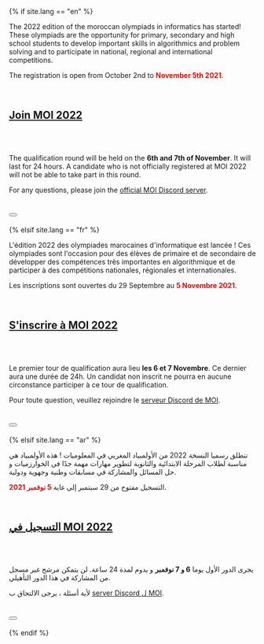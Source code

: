 {% if site.lang == "en" %}

<p>
    The 2022 edition of the moroccan olympiads in informatics has started! These olympiads are the opportunity for
    primary, secondary and high school students to develop important skills in algorithmics and problem solving and to
    participate in national, regional and international competitions.
  </p>

  <p>
  The registration is open from October 2nd to <strong style="color: red">November 5th 2021</strong>.
  </p>
  <br>
  <h2 class="text-center"> <a href="#">Join MOI 2022</a></h2><br><br>

  <p> The qualification round will be held on the <strong>6th and 7th of November</strong>. It will last for 24 hours. A candidate who is 
  not officially registered at MOI 2022 will not be able to take part in this round.
  </p>

  <p>
  For any questions, please join the <a href="https://discord.gg/SghCZEnsjP">official MOI Discord server</a>.
  </p>

  <h1 class="text-center"> <a href="https://discord.gg/SghCZEnsjP" target="_blank"><button class="blue-button"><span class="fab fa-discord"></span></button></a></h1>

{% elsif site.lang == "fr" %}

<p>
    L'édition 2022 des olympiades marocaines d'informatique est lancée ! Ces olympiades sont l'occasion 
    pour des élèves de primaire et de secondaire de développer des compétences très importantes en algorithmique
    et de participer à des compétitions nationales, régionales et internationales.
  </p>

  <p>Les inscriptions sont ouvertes du 29 Septembre au <strong style="color: red">5 Novembre 2021</strong>.</p>
  <br>
  <h2 class="text-center"> <a href="#">S'inscrire à MOI 2022</a></h2><br><br>

  <p>Le premier tour de qualification aura lieu <strong>les 6 et 7 Novembre</strong>. Ce dernier aura une durée de 24h.
  Un candidat non inscrit ne pourra en aucune circonstance participer à ce tour de qualification.
  </p>

  <p>Pour toute question, veuillez rejoindre le <a href="https://discord.gg/SghCZEnsjP">serveur Discord de MOI</a>.</p>


  <h1 class="text-center"> <a href="https://discord.gg/SghCZEnsjP" target="_blank"><button class="blue-button"><span class="fab fa-discord"></span></button></a></h1>

{% elsif site.lang == "ar" %}

<p>
    تنطلق رسميا النسخة 2022  من الأولمبياد المغربي في المعلوميات ! هذه الأولمبياد هي مناسبة لطلاب المرحلة الابتدائية والثانوية لتطوير مهارات مهمة جدًا في الخوارزميات و حل المسائل والمشاركة في مسابقات وطنية وجهوية ودولية.
  </p>

  <p>التسجيل مفتوح من 29 سبتمبر إلى غاية <strong style="color: red">5 نوفمبر 2021.</strong> </p>
  <br>
  <h2 class="text-center"> <a href="#">التسجيل في MOI 2022</a></h2><br><br>

  <p>
  يجرى الدور الأول يوما <strong>6 و 7 نوفمبر</strong> و يدوم لمدة 24 ساعة.  لن يتمكن مرشح غير مسجل من المشاركة في هذا الدور التأهيلي.

  </p>

  <p>لأية أسئلة ، يرجى الالتحاق ب <a href="https://discord.gg/SghCZEnsjP">server Discord ل MOI</a>.</p>


  <h1 class="text-center"> <a href="https://discord.gg/SghCZEnsjP" target="_blank"><button class="blue-button"><span class="fab fa-discord"></span></button></a></h1>


{% endif %}